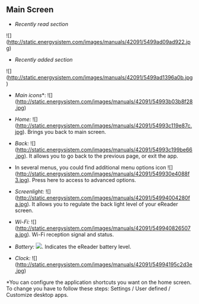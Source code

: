 ## Main Screen

- *Recently read section*

![] (http://static.energysistem.com/images/manuals/42091/5499ad09ad922.jpg)

- *Recently added section*

![] (http://static.energysistem.com/images/manuals/42091/5499ad1396a0b.jpg)

- *Main icons**: ![] (http://static.energysistem.com/images/manuals/42091/54993b03b8f28.jpg)

- *Home:* ![] (http://static.energysistem.com/images/manuals/42091/54993c119e87c.jpg). Brings you back to main screen.

- *Back:* ![] (http://static.energysistem.com/images/manuals/42091/54993c199be66.jpg). It allows you to go back to the previous page, or exit the app.

- In several menus, you could find additional menu options icon ![] (http://static.energysistem.com/images/manuals/42091/549930e4088f3.jpg). Press here to access to advanced options.

- *Screenlight:* ![] (http://static.energysistem.com/images/manuals/42091/54994004280fa.jpg). It allows you to regulate the back light level of your eReader screen.

- *Wi-Fi:* ![] (http://static.energysistem.com/images/manuals/42091/549940826507a.jpg). Wi-Fi reception signal and status.

- *Battery:* ![](http://static.energysistem.com/images/manuals/42091/549940f9ab6fb.jpg). Indicates the eReader battery level.

- *Clock:* ![] (http://static.energysistem.com/images/manuals/42091/54994195c2d3e.jpg)

*You can configure the application shortcuts you want on the home screen. To change you have to follow these steps: Settings / User defined / Customize desktop apps.
